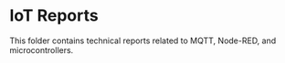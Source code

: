 # IoT Reports
This folder contains technical reports related to MQTT, Node-RED, and microcontrollers.
